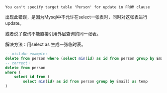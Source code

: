  `You can't specify target table 'Person' for update in FROM clause`

出现此错误，是因为Mysql中不允许在select一张表时，同时对这张表进行update。

或者说子查询不能直接引用外层查询的同一张表。

解决方法：用select as 生成一张临时表。

```sql
-- mistake example:
delete from person where (select min(id) as id from person group by Email);
-- correct：
delete from person 
where (
    select id from (
        select min(id) as id from person group by Email) as temp
)
```

